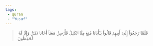 ```yaml
---
tags: 
 - quran 
 - "Yusuf"
---
```


> فَلَمَّا رَجَعُوٓاْ إِلَىٰٓ أَبِيهِمۡ قَالُواْ يَـٰٓأَبَانَا مُنِعَ مِنَّا ٱلۡكَيۡلُ فَأَرۡسِلۡ مَعَنَآ أَخَانَا نَكۡتَلۡ وَإِنَّا لَهُۥ لَحَٰفِظُونَ
